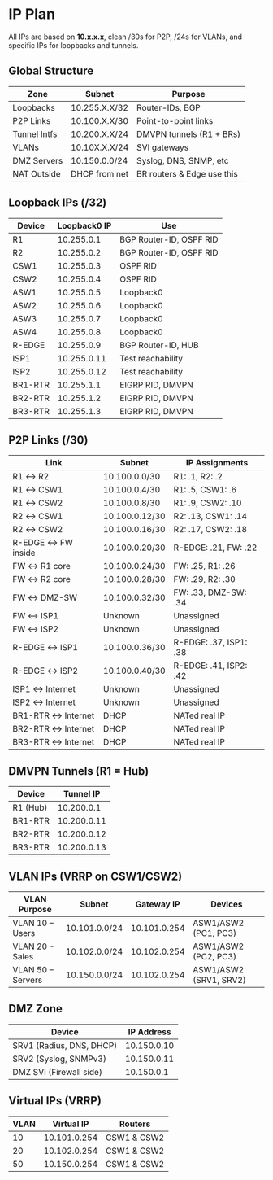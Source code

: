 # IP Plan

All IPs are based on **10.x.x.x**, clean /30s for P2P, /24s for VLANs, and specific IPs for loopbacks and tunnels.

## Global Structure

| Zone            | Subnet         | Purpose                    |
| --------------- | -------------- | -------------------------- |
| Loopbacks       | 10.255.X.X/32  | Router-IDs, BGP            |
| P2P Links       | 10.100.X.X/30  | Point-to-point links       |
| Tunnel Intfs    | 10.200.X.X/24  | DMVPN tunnels (R1 + BRs)   |
| VLANs           | 10.10X.X.X/24  | SVI gateways               |
| DMZ Servers     | 10.150.0.0/24  | Syslog, DNS, SNMP, etc     |
| NAT Outside     | DHCP from net  | BR routers & Edge use this |

## Loopback IPs (/32)

| Device   | Loopback0 IP | Use                     |
| -------- | ------------ | ----------------------- |
| R1       | 10.255.0.1   | BGP Router-ID, OSPF RID |
| R2       | 10.255.0.2   | BGP Router-ID, OSPF RID |
| CSW1     | 10.255.0.3   | OSPF RID                |
| CSW2     | 10.255.0.4   | OSPF RID                |
| ASW1     | 10.255.0.5   | Loopback0               |
| ASW2     | 10.255.0.6   | Loopback0               |
| ASW3     | 10.255.0.7   | Loopback0               |
| ASW4     | 10.255.0.8   | Loopback0               |
| R-EDGE   | 10.255.0.9   | BGP Router-ID, HUB      |
| ISP1     | 10.255.0.11  | Test reachability       |
| ISP2     | 10.255.0.12  | Test reachability       |
| BR1-RTR  | 10.255.1.1   | EIGRP RID, DMVPN        |
| BR2-RTR  | 10.255.1.2   | EIGRP RID, DMVPN        |
| BR3-RTR  | 10.255.1.3   | EIGRP RID, DMVPN        |

## P2P Links (/30)

| Link               | Subnet         | IP Assignments           |
| ------------------ | -------------- | ------------------------ |
| R1 ↔ R2            | 10.100.0.0/30  | R1: .1, R2: .2           |
| R1 ↔ CSW1          | 10.100.0.4/30  | R1: .5, CSW1: .6         |
| R1 ↔ CSW2          | 10.100.0.8/30  | R1: .9, CSW2: .10        |
| R2 ↔ CSW1          | 10.100.0.12/30 | R2: .13, CSW1: .14       |
| R2 ↔ CSW2          | 10.100.0.16/30 | R2: .17, CSW2: .18       |
| R-EDGE ↔ FW inside | 10.100.0.20/30 | R-EDGE: .21, FW: .22     |
| FW ↔ R1 core       | 10.100.0.24/30 | FW: .25, R1: .26         |
| FW ↔ R2 core       | 10.100.0.28/30 | FW: .29, R2: .30         |
| FW ↔ DMZ-SW        | 10.100.0.32/30 | FW: .33, DMZ-SW: .34     |
| FW ↔ ISP1          | Unknown        | Unassigned               |
| FW ↔ ISP2          | Unknown        | Unassigned               |
| R-EDGE ↔ ISP1      | 10.100.0.36/30 | R-EDGE: .37, ISP1: .38   |
| R-EDGE ↔ ISP2      | 10.100.0.40/30 | R-EDGE: .41, ISP2: .42   |
| ISP1 ↔ Internet    | Unknown        | Unassigned               |
| ISP2 ↔ Internet    | Unknown        | Unassigned               |
| BR1-RTR ↔ Internet | DHCP           | NATed real IP            |
| BR2-RTR ↔ Internet | DHCP           | NATed real IP            |
| BR3-RTR ↔ Internet | DHCP           | NATed real IP            |

## DMVPN Tunnels (R1 = Hub)

| Device    | Tunnel IP   |
| --------- | ----------- |
| R1 (Hub)  | 10.200.0.1  |
| BR1-RTR   | 10.200.0.11 |
| BR2-RTR   | 10.200.0.12 |
| BR3-RTR   | 10.200.0.13 |GIVE M

## VLAN IPs (VRRP on CSW1/CSW2)

| VLAN Purpose       | Subnet        | Gateway IP    | Devices               |
| ------------------ | ------------- | ------------- | --------------------- |
| VLAN 10 – Users    | 10.101.0.0/24 | 10.101.0.254  | ASW1/ASW2 (PC1, PC3)  |
| VLAN 20 - Sales    | 10.102.0.0/24 | 10.102.0.254  | ASW1/ASW2 (PC2, PC3)  |
| VLAN 50 – Servers  | 10.150.0.0/24 | 10.102.0.254  | ASW1/ASW2 (SRV1, SRV2)|

## DMZ Zone

| Device                   | IP Address   |
| ------------------------ | ------------ |
| SRV1 (Radius, DNS, DHCP) | 10.150.0.10  |
| SRV2 (Syslog, SNMPv3)    | 10.150.0.11  |
| DMZ SVI (Firewall side)  | 10.150.0.1   |

## Virtual IPs (VRRP)

| VLAN | Virtual IP    | Routers      |
| ---- | ------------- | -------------| 
| 10   | 10.101.0.254  | CSW1 & CSW2  |
| 20   | 10.102.0.254  | CSW1 & CSW2  |
| 50   | 10.150.0.254  | CSW1 & CSW2  |